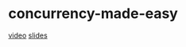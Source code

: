 # concurrency-made-easy

[video](https://youtu.be/yKQOunhhf4A)
[slides](https://dave.cheney.net/paste/concurrency-made-easy.pdf)

